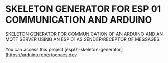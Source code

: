 # SKELETON GENERATOR FOR ESP 01 COMMUNICATION AND ARDUINO

SKELETON GENERATOR FOR COMMUNICATION OF AN ARDUINO AND AN MQTT SERVER USING AN ESP 01 AS SENDER/RECEPTOR OF MESSAGES.

You can access this project [esp01-skeleton-generator](https://arduino.robertocpaes.dev